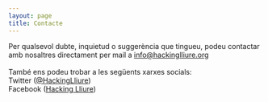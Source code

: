 ```yaml
---
layout: page
title: Contacte
---
```


Per qualsevol dubte, inquietud o suggerència que tingueu, podeu contactar amb nosaltres directament per mail a <a href="mailto:info@hackinglliure.org" target="_blank">info@hackinglliure.org</a>
<br>
<br>
També ens podeu trobar a les següents xarxes socials:<br>
Twitter (<a href="https://twitter.com/HackingLliure" target="_blank">@HackingLliure</a>)<br>
Facebook (<a href="https://facebook.com/HackingLliure" target="_blank">Hacking Lliure</a>)
